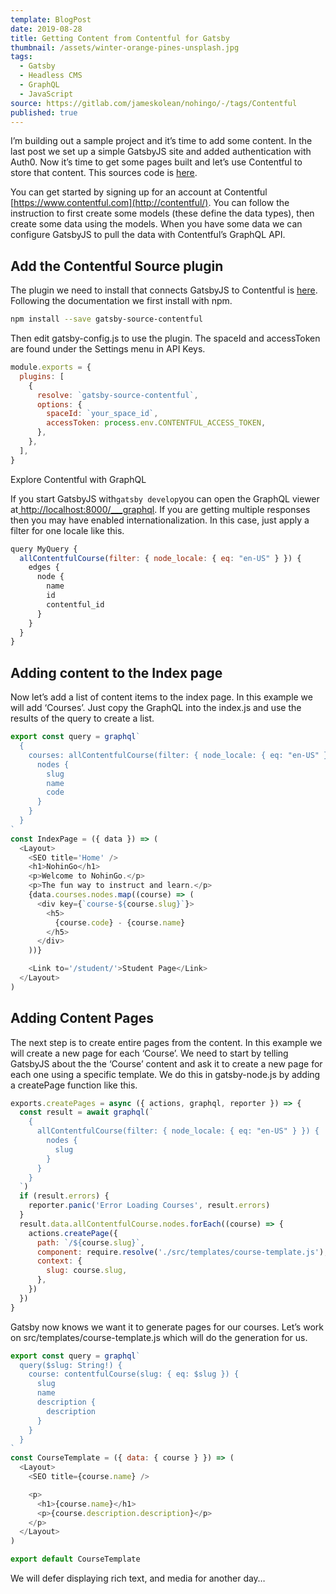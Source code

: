 ```yaml
---
template: BlogPost
date: 2019-08-28
title: Getting Content from Contentful for Gatsby
thumbnail: /assets/winter-orange-pines-unsplash.jpg
tags:
  - Gatsby
  - Headless CMS
  - GraphQL
  - JavaScript
source: https://gitlab.com/jameskolean/nohingo/-/tags/Contentful
published: true
---
```


I’m building out a sample project and it’s time to add some content. In the last post we set up a simple GatsbyJS site and added authentication with Auth0. Now it’s time to get some pages built and let’s use Contentful to store that content. This sources code is [here](https://gitlab.com/jameskolean/nohingo/-/tags/Contentful).

You can get started by signing up for an account at Contentful [https://www.contentful.com](http://contentful/). You can follow the instruction to first create some models (these define the data types), then create some data using the models. When you have some data we can configure GatsbyJS to pull the data with Contentful’s GraphQL API.

## Add the Contentful Source plugin

The plugin we need to install that connects GatsbyJS to Contentful is [here](https://www.gatsbyjs.org/packages/gatsby-source-contentful/). Following the documentation we first install with npm.

```bash
npm install --save gatsby-source-contentful
```

Then edit gatsby-config.js to use the plugin. The spaceId and accessToken are found under the Settings menu in API Keys.

```javascript
module.exports = {
  plugins: [
    {
      resolve: `gatsby-source-contentful`,
      options: {
        spaceId: `your_space_id`,
        accessToken: process.env.CONTENTFUL_ACCESS_TOKEN,
      },
    },
  ],
}
```

Explore Contentful with GraphQL

If you start GatsbyJS with`gatsby develop`you can open the GraphQL viewer at[ http://localhost:8000/\_\_\_graphql](http://localhost:8000/___graphql). If you are getting multiple responses then you may have enabled internationalization. In this case, just apply a filter for one locale like this.

```javascript
query MyQuery {
  allContentfulCourse(filter: { node_locale: { eq: "en-US" } }) {
    edges {
      node {
        name
        id
        contentful_id
      }
    }
  }
}
```

## Adding content to the Index page

Now let’s add a list of content items to the index page. In this example we will add ‘Courses’. Just copy the GraphQL into the index.js and use the results of the query to create a list.

```javascript
export const query = graphql`
  {
    courses: allContentfulCourse(filter: { node_locale: { eq: "en-US" } }) {
      nodes {
        slug
        name
        code
      }
    }
  }
`
const IndexPage = ({ data }) => (
  <Layout>
    <SEO title='Home' />
    <h1>NohinGo</h1>
    <p>Welcome to NohinGo.</p>
    <p>The fun way to instruct and learn.</p>
    {data.courses.nodes.map((course) => (
      <div key={`course-${course.slug}`}>
        <h5>
          {course.code} - {course.name}
        </h5>
      </div>
    ))}

    <Link to='/student/'>Student Page</Link>
  </Layout>
)
```

## Adding Content Pages

The next step is to create entire pages from the content. In this example we will create a new page for each ‘Course’. We need to start by telling GatsbyJS about the the ‘Course’ content and ask it to create a new page for each one using a specific template. We do this in gatsby-node.js by adding a createPage function like this.

```javascript
exports.createPages = async ({ actions, graphql, reporter }) => {
  const result = await graphql(`
    {
      allContentfulCourse(filter: { node_locale: { eq: "en-US" } }) {
        nodes {
          slug
        }
      }
    }
  `)
  if (result.errors) {
    reporter.panic('Error Loading Courses', result.errors)
  }
  result.data.allContentfulCourse.nodes.forEach((course) => {
    actions.createPage({
      path: `/${course.slug}`,
      component: require.resolve('./src/templates/course-template.js'),
      context: {
        slug: course.slug,
      },
    })
  })
}
```

Gatsby now knows we want it to generate pages for our courses. Let’s work on src/templates/course-template.js which will do the generation for us.

```javascript
export const query = graphql`
  query($slug: String!) {
    course: contentfulCourse(slug: { eq: $slug }) {
      slug
      name
      description {
        description
      }
    }
  }
`
const CourseTemplate = ({ data: { course } }) => (
  <Layout>
    <SEO title={course.name} />

    <p>
      <h1>{course.name}</h1>
      <p>{course.description.description}</p>
    </p>
  </Layout>
)

export default CourseTemplate
```

We will defer displaying rich text, and media for another day…

